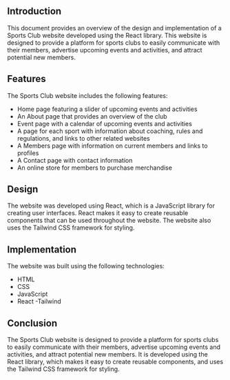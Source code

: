 ## Introduction 
This document provides an overview of the design and implementation of a Sports Club website developed using the React library. This website is designed to provide a platform for sports clubs to easily communicate with their members, advertise upcoming events and activities, and attract potential new members. 

## Features 
The Sports Club website includes the following features:
- Home page featuring a slider of upcoming events and activities
- An About page that provides an overview of the club
- Event page with a calendar of upcoming events and activities
- A page for each sport with information about coaching, rules and regulations, and links to other related websites 
- A Members page with information on current members and links to profiles
- A Contact page with contact information 
- An online store for members to purchase merchandise 

## Design 
The website was developed using React, which is a JavaScript library for creating user interfaces. React makes it easy to create reusable components that can be used throughout the website. The website also uses the Tailwind CSS framework for styling. 

## Implementation 
The website was built using the following technologies:
- HTML 
- CSS 
- JavaScript 
- React 
-Tailwind

## Conclusion 
The Sports Club website is designed to provide a platform for sports clubs to easily communicate with their members, advertise upcoming events and activities, and attract potential new members. It is developed using the React library, which makes it easy to create reusable components, and uses the Tailwind CSS framework for styling.
